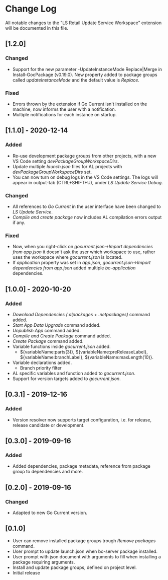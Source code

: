 # Change Log
All notable changes to the "LS Retail Update Service Workspace" extension will be documented in this file.

## [1.2.0]
### Changed
- Support for the new parameter -UpdateInstanceMode Replace|Merge in Install-GocPackage (v0.19.0). New property added to package groups called *updateInstanceMode* and the default value is *Replace*.
### Fixed
- Errors thrown by the extension if Go Current isn't installed on the machine, now informs the user with a notification.
- Multiple notifications for each instance on startup.

## [1.1.0] - 2020-12-14
### Added
- Re-use development package groups from other projects, with a new VS Code setting *devPackageGroupWorkspaceDirs*.
- Update multiple *launch.json* files for AL projects with *devPackageGroupWorkspaceDirs* set.
- You can now turn on debug logs in the VS Code settings. The logs will appear in output-tab (CTRL+SHIFT+U), under *LS Update Service Debug*.

### Changed
- All references to *Go Current* in the user interface have been changed to *LS Update Service*.
- *Compile and create package* now includes AL compilation errors output if any.

### Fixed
- Now, when you right-click on *gocurrent.json->Import dependencies from app.json* it doesn't ask the user which workspace to use, rather uses the workspace where *gocurrent.json* is located.
- If *application* property was set in *app.json*, *gocurrent.json->Import dependencies from app.json* added multiple *bc-application* dependencies.


## [1.0.0] - 2020-10-20
### Added
- *Download Dependencies (.alpackages + .netpackages)* command added.
- *Start App Data Upgrade* command added.
- *Unpublish App* command added.
- *Compile and Create Package* command added.
- *Create Package* command added.
- Variable functions inside *gocurrent.json* added.
    - ${variableName:parts(3)}, ${variableName:preReleaseLabel}, ${variableName:branchLabel}, ${variableName:maxLength(10)}.
- Variable declarations added.
    - Branch priority filter
- AL specific variables and function added to *gocurrent.json*.
- Support for version targets added to *gocurrent.json*.

## [0.3.1] - 2019-12-16
### Added
- Version resolver now supports target configuration, i.e. for release, release candidate or development.

## [0.3.0] - 2019-09-16
### Added
- Added dependencies, package metadata, reference from package group to dependencies and more.

## [0.2.0] - 2019-09-16
### Changed
- Adapted to new Go Current version.

## [0.1.0]
- User can remove installed package groups trough *Remove packages* command.
- User prompt to update launch.json when bc-server package installed.
- User prompt with json document with arguments to fill when installing a package requiring arguments.
- Install and update package groups, defined on project level.
- Initial release